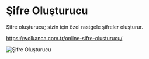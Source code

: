# Şifre Oluşturucu
Şifre oluşturucu; sizin için özel rastgele şifreler oluşturur.

https://wolkanca.com.tr/online-sifre-olusturucu/


![Şifre Oluşturucu](https://wolkanca.com.tr/wp-content/uploads/2021/01/sifre-olusturucu.png)
